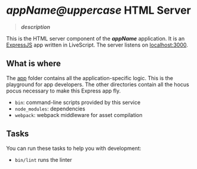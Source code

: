 # _____appName@uppercase_____ HTML Server
> _____description_____

This is the HTML server component of the _____appName_____ application.
It is an [ExpressJS](http://expressjs.com) app written in LiveScript.
The server listens on [localhost:3000](http://localhost:3000).


## What is where
The [app](app) folder contains all the application-specific logic.
This is the playground for app developers.
The other directories contain all the hocus pocus necessary
to make this Express app fly.
* `bin`: command-line scripts provided by this service
* `node_modules`: dependencies
* `webpack`: webpack middleware for asset compilation


## Tasks

You can run these tasks to help you with development:

* `bin/lint` runs the linter


